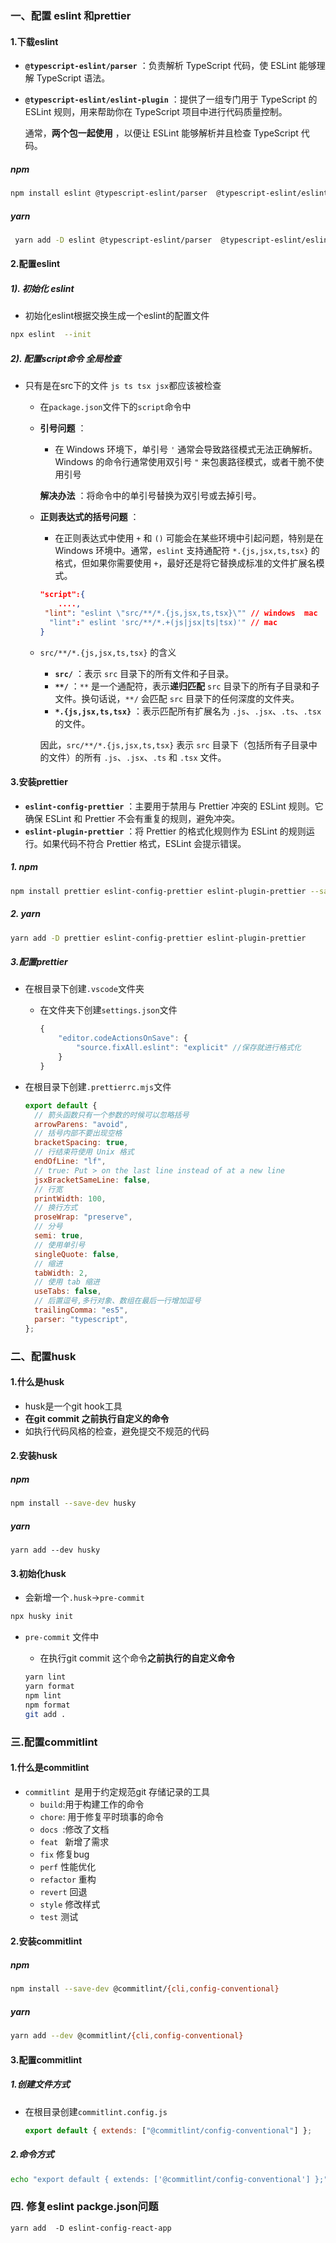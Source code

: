 



### 一、配置 eslint 和prettier

#### 1.下载eslint

- **`@typescript-eslint/parser`** ：负责解析 TypeScript 代码，使 ESLint 能够理解 TypeScript 语法。

- **`@typescript-eslint/eslint-plugin`** ：提供了一组专门用于 TypeScript 的 ESLint 规则，用来帮助你在 TypeScript 项目中进行代码质量控制。

  通常，**两个包一起使用** ，以便让 ESLint 能够解析并且检查 TypeScript 代码。  

#####     npm

```bash
npm install eslint @typescript-eslint/parser  @typescript-eslint/eslint-plugin --save-dev
```

#####   yarn 

```bash
 yarn add -D eslint @typescript-eslint/parser  @typescript-eslint/eslint-plugin 
```

#### 2.配置eslint

#####     1). 初始化 eslint

-  初始化eslint根据交换生成一个eslint的配置文件

```bash
npx eslint  --init 
```

#####    2). 配置script命令 全局检查

- 只有是在src下的文件 `js ts tsx jsx`都应该被检查

  - 在`package.json`文件下的`script`命令中

  - **引号问题** ：

    - 在 Windows 环境下，单引号 `'` 通常会导致路径模式无法正确解析。Windows 的命令行通常使用双引号 `"` 来包裹路径模式，或者干脆不使用引号

    **解决办法** ：将命令中的单引号替换为双引号或去掉引号。

  - **正则表达式的括号问题** ：

    - 在正则表达式中使用 `+` 和 `()` 可能会在某些环境中引起问题，特别是在 Windows 环境中。通常，`eslint` 支持通配符 `*.{js,jsx,ts,tsx}` 的格式，但如果你需要使用 `+`，最好还是将它替换成标准的文件扩展名模式。

    ```json
    "script":{
        ....,
     "lint": "eslint \"src/**/*.{js,jsx,ts,tsx}\"" // windows  mac
      "lint":" eslint 'src/**/*.+(js|jsx|ts|tsx)'" // mac
    }
    ```

  - `src/**/*.{js,jsx,ts,tsx}` 的含义

    - **`src/`** ：表示 `src` 目录下的所有文件和子目录。
    - **`**/`** ：`**` 是一个通配符，表示**递归匹配** `src` 目录下的所有子目录和子文件。换句话说，`**/` 会匹配 `src` 目录下的任何深度的文件夹。
    - **`*.{js,jsx,ts,tsx}`** ：表示匹配所有扩展名为 `.js`、`.jsx`、`.ts`、`.tsx` 的文件。

    因此，`src/**/*.{js,jsx,ts,tsx}` 表示 `src` 目录下（包括所有子目录中的文件）的所有 `.js`、`.jsx`、`.ts` 和 `.tsx` 文件。

#### 3.安装prettier

- **`eslint-config-prettier`** ：主要用于禁用与 Prettier 冲突的 ESLint 规则。它确保 ESLint 和 Prettier 不会有重复的规则，避免冲突。
- **`eslint-plugin-prettier`** ：将 Prettier 的格式化规则作为 ESLint 的规则运行。如果代码不符合 Prettier 格式，ESLint 会提示错误。

##### 1. npm

```bash
npm install prettier eslint-config-prettier eslint-plugin-prettier --save-dev
```

##### 2. yarn 

```bash
yarn add -D prettier eslint-config-prettier eslint-plugin-prettier 
```

##### 3.配置prettier

- 在根目录下创建`.vscode`文件夹

  - 在文件夹下创建`settings.json`文件

    ```js
    {
        "editor.codeActionsOnSave": {
            "source.fixAll.eslint": "explicit" //保存就进行格式化
        }
    }
    ```

- 在根目录下创建`.prettierrc.mjs`文件

  ```js
  export default {
    // 箭头函数只有一个参数的时候可以忽略括号
    arrowParens: "avoid",
    // 括号内部不要出现空格
    bracketSpacing: true,
    // 行结束符使用 Unix 格式
    endOfLine: "lf",
    // true: Put > on the last line instead of at a new line
    jsxBracketSameLine: false,
    // 行宽
    printWidth: 100,
    // 换行方式
    proseWrap: "preserve",
    // 分号
    semi: true,
    // 使用单引号
    singleQuote: false,
    // 缩进
    tabWidth: 2,
    // 使用 tab 缩进
    useTabs: false,
    // 后置逗号,多行对象、数组在最后一行增加逗号
    trailingComma: "es5",
    parser: "typescript",
  };
  
  ```

  

### 二、配置husk

####  1.什么是husk

- husk是一个git hook工具
- **在git commit 之前执行自定义的命令**
- 如执行代码风格的检查，避免提交不规范的代码

#### 2.安装husk

#####  npm

```bash
npm install --save-dev husky
```

##### yarn

```
yarn add --dev husky
```

#### 3.初始化husk

- 会新增一个`.husk`->`pre-commit`

```bash
npx husky init
```

- `pre-commit` 文件中

  - 在执行git commit 这个命令**之前执行的自定义命令**

  ```bash
  yarn lint
  yarn format
  npm lint 
  npm format
  git add .
  ```

  

### 三.配置commitlint

#### 1.什么是commitlint

- `commitlint `是用于约定规范git 存储记录的工具
  - `build`:用于构建工作的命令
  - `chore`: 用于修复平时琐事的命令
  - `docs `:修改了文档
  - `feat ` 新增了需求
  - `fix` 修复bug
  - `perf`  性能优化
  - `refactor`  重构
  - `revert`  回退
  - `style`  修改样式
  - `test`  测试

#### 2.安装commitlint

#####   npm

```bash
npm install --save-dev @commitlint/{cli,config-conventional}
```

##### yarn

```bash
yarn add --dev @commitlint/{cli,config-conventional}
```

#### 3.配置commitlint

  #####    1.创建文件方式

- 在根目录创建`commitlint.config.js`

  ```js
  export default { extends: ["@commitlint/config-conventional"] };
  ```

#####    2.命令方式

```bash
echo "export default { extends: ['@commitlint/config-conventional'] };" > commitlint.config.js
```

### 四. 修复eslint packge.json问题

```
yarn add  -D eslint-config-react-app
```

